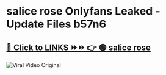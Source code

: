 
 # salice rose Onlyfans Leaked - Update Files b57n6

## <h2><a href="https://clipsfans.com/salice_rose&ref=git">🔗 Click to LINKS ⏩⏩ 👉 🟢 salice rose </a></h2>

<a href="https://clipsfans.com/salice_rose&ref=git" rel="nofollow" data-target="animated-image.originalLink"><img src="https://i.ibb.co.com/xMMVF88/686577567.gif" alt="Viral Video Original" style="max-width: 100%; display: inline-block;" data-target="animated-image.originalImage"></a>

